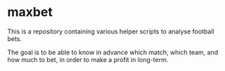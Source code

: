 # maxbet

This is a repository containing various helper scripts to analyse football bets.

The goal is to be able to know in advance which match, which team, and how much to bet, in order to make a profit in long-term.